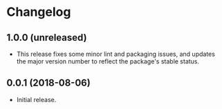 # Changelog

## 1.0.0 (unreleased)

- This release fixes some minor lint and packaging issues, and updates the
  major version number to reflect the package's stable status.

## 0.0.1 (2018-08-06)

- Initial release.
